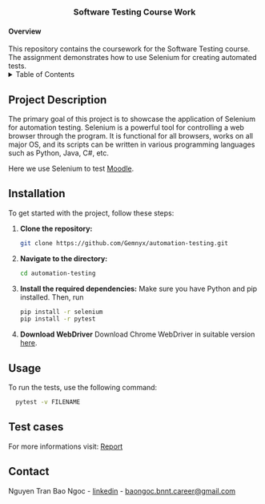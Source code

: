 <h3 align="center">Software Testing Course Work</h3>
<h4>Overview</h4>
This repository contains the coursework for the Software Testing course. The assignment demonstrates how to use Selenium for creating automated tests.

<!-- TABLE OF CONTENTS -->
<details>
  <summary>Table of Contents</summary>
  <ol>
    <li><a href="#project-description">Project Description</a></li>
    <li><a href="#installation">Installation</a></li>
    <li><a href="#usage">Usage</a></li>
    <li><a href="#test-cases">Test cases</a></li>
    <li><a href="#contact">Contact</a></li>
  </ol>
</details>

## Project Description
The primary goal of this project is to showcase the application of Selenium for automation testing. Selenium is a powerful tool for controlling a web browser through the program. It is functional for all browsers, works on all major OS, and its scripts can be written in various programming languages such as Python, Java, C#, etc.

Here we use Selenium to test <a href="https://school.moodledemo.net">Moodle</a>.

## Installation
To get started with the project, follow these steps:
1. **Clone the repository:**
   ```bash
   git clone https://github.com/Gemnyx/automation-testing.git
2. **Navigate to the directory:**
   ```bash
   cd automation-testing
3. **Install the required dependencies:**
   Make sure you have Python and pip installed. Then, run
   ```bash
   pip install -r selenium
   pip install -r pytest
4. **Download WebDriver**
   Download Chrome WebDriver in suitable version <a href="[https://drive.google.com/drive/folders/11HYJUcYVMgRVKAZemFnmbugzUuGHemJQ](https://www.google.com/url?q=https://chromedriver.chromium.org/downloads&sa=D&source=apps-viewer-frontend&ust=1716551216397150&usg=AOvVaw2PzDRhDafs3Vo6t3n_cqIh&hl=vi)">here</a>.

## Usage
To run the tests, use the following command:
  ```bash
    pytest -v FILENAME
  ```

## Test cases
For more informations visit: <a href="https://drive.google.com/drive/folders/11HYJUcYVMgRVKAZemFnmbugzUuGHemJQ">Report</a>

## Contact
Nguyen Tran Bao Ngoc - <a href="https://www.linkedin.com/in/ngoc-nguyen-tran-bao/">linkedin</a> - baongoc.bnnt.career@gmail.com
